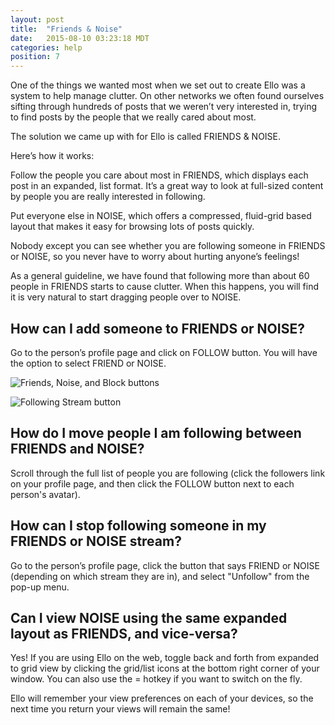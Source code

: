 ```yaml
---
layout: post
title:  "Friends & Noise"
date:   2015-08-10 03:23:18 MDT
categories: help
position: 7
---
```

One of the things we wanted most when we set out to create Ello was a system to help manage clutter. On other networks we often found ourselves sifting through hundreds of posts that we weren’t very interested in, trying to find posts by the people that we really cared about most.

The solution we came up with for Ello is called FRIENDS & NOISE.

Here’s how it works:

Follow the people you care about most in FRIENDS, which displays each post in an expanded, list format. It’s a great way to look at full-sized content by people you are really interested in following.

Put everyone else in NOISE, which offers a compressed, fluid-grid based layout that makes it easy for browsing lots of posts quickly.

Nobody except you can see whether you are following someone in FRIENDS or NOISE, so you never have to worry about hurting anyone’s feelings!

As a general guideline, we have found that following more than about 60 people in FRIENDS starts to cause clutter. When this happens, you will find it is very natural to start dragging people over to NOISE.

## How can I add someone to FRIENDS or NOISE?

Go to the person’s profile page and click on FOLLOW button. You will have the option to select FRIEND or NOISE.

![Friends, Noise, and Block buttons](https://d324imu86q1bqn.cloudfront.net/uploads/asset/attachment/3034148/ello-optimized-8278160d.jpg)

 ![Following Stream button](https://d324imu86q1bqn.cloudfront.net/uploads/asset/attachment/3034147/ello-optimized-7db6a7bd.jpg)

## How do I move people I am following between FRIENDS and NOISE?

Scroll through the full list of people you are following (click the followers link on your profile page, and then click the FOLLOW button next to each person's avatar).

## How can I stop following someone in my FRIENDS or NOISE stream?

Go to the person’s profile page, click the button that says FRIEND or NOISE (depending on which stream they are in), and select "Unfollow" from the pop-up menu. 

## Can I view NOISE using the same expanded layout as FRIENDS, and vice-versa?

Yes! If you are using Ello on the web, toggle back and forth from expanded to grid view by clicking the grid/list icons at the bottom right corner of your window.  You can also use the = hotkey if you want to switch on the fly.

Ello will remember your view preferences on each of your devices, so the next time you return your views will remain the same!
